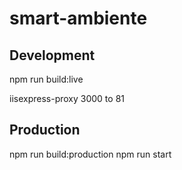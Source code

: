 # smart-ambiente

## Development

npm run build:live

iisexpress-proxy 3000 to 81

## Production

npm run build:production
npm run start
